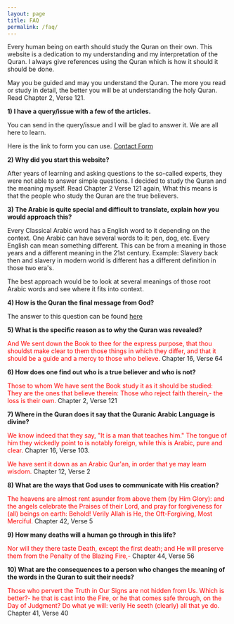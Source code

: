 ```yaml
---
layout: page
title: FAQ
permalink: /faq/
---
```


Every human being on earth should study the Quran on their own. This website is a dedication to my understanding and my interpretation of the Quran.
I always give references using the Quran which is how it should it should be done.

May you be guided and may you understand the Quran. The more you read or study in detail, the better you will be at understanding the holy Quran.
Read Chapter 2, Verse 121.

<strong>1) I have a query/issue with a few of the articles. </strong>

You can send in the query/issue and I will be glad to answer it. We are all here to learn.

Here is the link to form you can use. [Contact Form](https://docs.google.com/forms/d/e/1FAIpQLSdw2FuudGMyWGuZLFs26l7rxbGyTxC8GRljylGNN8QkihV9BQ/viewform?usp=sf_link)

<strong>2) Why did you start this website?</strong>

After years of learning and asking questions to the so-called experts, they were not able to answer simple questions. I decided to study the
Quran and the meaning myself. Read Chapter 2 Verse 121 again, What this means is that the people who study the Quran are the true believers.

<strong>3) The Arabic is quite special and difficult to translate, explain how you would approach this?</strong>

Every Classical Arabic word has a English word to it depending on the context. One Arabic can have several words to it: pen, dog, etc.
Every English can mean something different. This can be from a meaning in those years and a different meaning in the 21st century.
Example: Slavery back then and slavery in modern world is different has a different definition in those two era's.

The best approach would be to look at several meanings of those root Arabic words and see where it fits into context.   

<strong>4) How is the Quran the final message from God?</strong>

The answer to this question can be found [here](/final-message)

<strong>5) What is the specific reason as to why the Quran was revealed?</strong>

<span style="color:red;"> And We sent down the Book to thee for the express purpose, that thou shouldst make clear to them those things in which they differ, and that it should be a guide and a mercy to those who believe. </span> Chapter 16, Verse 64

<strong>6) How does one find out who is a true believer and who is not?</strong>

<span style="color:red;"> Those to whom We have sent the Book study it as it should be studied: They are the ones that believe therein: Those who reject faith therein,- the loss is their own. </span> Chapter 2, Verse 121

<strong>7) Where in the Quran does it say that the Quranic Arabic Language is divine?</strong>

<span style="color:red;"> We know indeed that they say, "It is a man that teaches him." The tongue of him they wickedly point to is notably foreign, while this is Arabic, pure and clear. </span> Chapter 16, Verse 103.

<span style="color:red;"> We have sent it down as an Arabic Qur'an, in order that ye may learn wisdom. </span> Chapter 12, Verse 2

<strong>8) What are the ways that God uses to communicate with His creation?</strong>

<span style="color:red;"> The heavens are almost rent asunder from above them (by Him Glory): and the angels celebrate the Praises of their Lord, and pray for forgiveness for (all) beings on earth: Behold! Verily Allah is He, the Oft-Forgiving, Most Merciful. </span> Chapter 42, Verse 5

<strong>9) How many deaths will a human go through in this life?</strong>

<span style="color:red;"> Nor will they there taste Death, except the first death; and He will preserve them from the Penalty of the Blazing Fire,- </span> Chapter 44, Verse 56

<strong>10) What are the consequences to a person who changes the meaning of the words in the Quran to suit their needs?</strong>

<span style="color:red;"> Those who pervert the Truth in Our Signs are not hidden from Us. Which is better?- he that is cast into the Fire, or he that comes safe through, on the Day of Judgment? Do what ye will: verily He seeth (clearly) all that ye do. </span> Chapter 41, Verse 40
